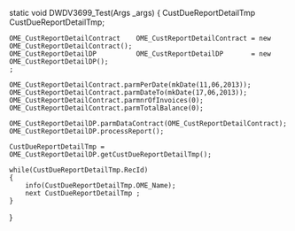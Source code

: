 static void DWDV3699_Test(Args _args)
{
    CustDueReportDetailTmp 			CustDueReportDetailTmp;
    
    OME_CustReportDetailContract  	OME_CustReportDetailContract = new OME_CustReportDetailContract();
    OME_CustReportDetailDP 			OME_CustReportDetailDP 		 = new OME_CustReportDetailDP();
    ;
    
    OME_CustReportDetailContract.parmPerDate(mkDate(11,06,2013));
    OME_CustReportDetailContract.parmDateTo(mkDate(17,06,2013));
    OME_CustReportDetailContract.parmnrOfInvoices(0);
    OME_CustReportDetailContract.parmTotalBalance(0);
    
    OME_CustReportDetailDP.parmDataContract(OME_CustReportDetailContract);
    OME_CustReportDetailDP.processReport();
    
    CustDueReportDetailTmp = OME_CustReportDetailDP.getCustDueReportDetailTmp();
    
    while(CustDueReportDetailTmp.RecId)
    {
        info(CustDueReportDetailTmp.OME_Name);
        next CustDueReportDetailTmp ;
    }
}
